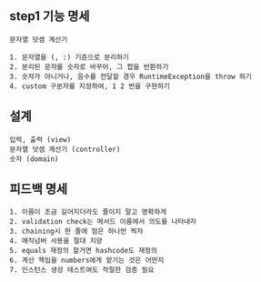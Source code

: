 ## step1 기능 명세

    문자열 덧셈 계산기

    1. 문자열을 (, :) 기준으로 분리하기
    2. 분리된 문자를 숫자로 바꾸어, 그 합을 반환하기
    3. 숫자가 아니거나, 음수를 전달할 경우 RuntimeException을 throw 하기
    4. custom 구분자를 지정하여, 1 2 번을 구현하기

## 설계

    입력, 출력 (view)
    문자열 덧셈 계산기 (controller)
    숫자 (domain)

## 피드백 명세

    1. 이름이 조금 길어지더라도 줄이지 말고 명확하게
    2. validation check는 메서드 이름에서 의도를 나타내자
    3. chaining시 한 줄에 점은 하나만 찍자
    4. 매직넘버 사용을 절대 지양
    5. equals 재정의 할거면 hashcode도 재정의
    6. 계산 책임을 numbers에게 맡기는 것은 어떤지
    7. 인스턴스 생성 테스트여도 적절한 검증 필요
    